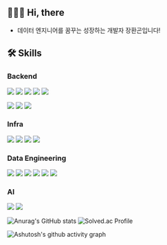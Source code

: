 ## 🧑🏻‍💻 Hi, there
- 데이터 엔지니어를 꿈꾸는 성장하는 개발자 장환곤입니다!

## 🛠️ Skills
### Backend
<p>
  <img src="https://img.shields.io/badge/Spring Boot-6DB33F?style=for-the-badge&logo=Spring Boot&logoColor=white">
  <img src="https://img.shields.io/badge/FastAPI-009688?style=for-the-badge&logo=FastAPI&logoColor=white"/>
  <img src="https://img.shields.io/badge/Flask-000000?style=for-the-badge&logo=Flask&logoColor=white"/>
  <img src="https://img.shields.io/badge/postgresql-4169E1?style=for-the-badge&logo=PostgreSQL&logoColor=white"/>
  <img src="https://img.shields.io/badge/redis-DC382D?style=for-the-badge&logo=Redis&logoColor=white"/>
</p>
<p>
  <img src="https://img.shields.io/badge/Kotlin-7F52FF?style=for-the-badge&logo=Kotlin&logoColor=white">
  <img src="https://img.shields.io/badge/python-3776AB?style=for-the-badge&logo=Python&logoColor=white"> 
  <img src="https://img.shields.io/badge/JAVA-007396?style=for-the-badge&logo=Java&logoColor=white">
</p>

### Infra
<p>
  <img src="https://img.shields.io/badge/aws-232F3E?style=for-the-badge&logo=AWS&logoColor=white">
  <img src="https://img.shields.io/badge/terraform-7B42BC?style=for-the-badge&logo=Terraform&logoColor=white">
  <img src="https://img.shields.io/badge/Docker-2496ED?style=for-the-badge&logo=Docker&logoColor=white">
  <img src="https://img.shields.io/badge/google cloud-4285F4?style=for-the-badge&logo=GCP&logoColor=white">
</p>

### Data Engineering
<p>
  <img src="https://img.shields.io/badge/Elasticsearch-005571?style=for-the-badge&logo=Elasticsearch&logoColor=white">
  <img src="https://img.shields.io/badge/Kibana-005571?style=for-the-badge&logo=Kibana&logoColor=white">
  <img src="https://img.shields.io/badge/Apache Spark-E25A1C?style=for-the-badge&logo=apachespark&logoColor=white">
  <img src="https://img.shields.io/badge/Apache Airflow-017CEE?style=for-the-badge&logo=Airflow&logoColor=white">
  <img src="https://img.shields.io/badge/Apache Kafka-231F20?style=for-the-badge&logo=Kafka&logoColor=white">
  <img src="https://img.shields.io/badge/Apache Flink-E6526F?style=for-the-badge&logo=Flink&logoColor=white">
</p>

### AI
<p>
  <img src="https://img.shields.io/badge/Tensorflow-#FF6F00?style=for-the-badge&logo=Tensorflow&logoColor=white">
  <img src="https://img.shields.io/badge/Pytorch-EE4C2C?style=for-the-badge&logo=Pytorch&logoColor=white">
</p>

![Anurag's GitHub stats](https://github-readme-stats.vercel.app/api?username=HwanGonJang&show_icons=true&theme=radical)
![Solved.ac Profile](http://mazassumnida.wtf/api/v2/generate_badge?boj=fdsa200)

 
![Ashutosh's github activity graph](https://github-readme-activity-graph.vercel.app/graph?username=HwanGonJang&theme=react)
